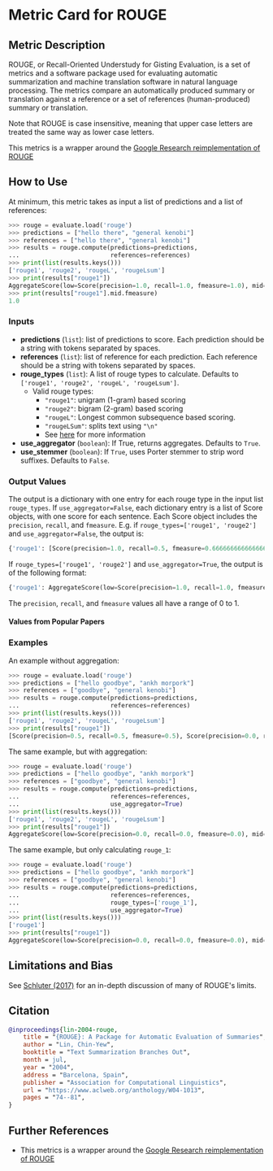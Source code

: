 # Metric Card for ROUGE

## Metric Description
ROUGE, or Recall-Oriented Understudy for Gisting Evaluation, is a set of metrics and a software package used for evaluating automatic summarization and machine translation software in natural language processing. The metrics compare an automatically produced summary or translation against a reference or a set of references (human-produced) summary or translation.

Note that ROUGE is case insensitive, meaning that upper case letters are treated the same way as lower case letters.

This metrics is a wrapper around the [Google Research reimplementation of ROUGE](https://github.com/google-research/google-research/tree/master/rouge)

## How to Use
At minimum, this metric takes as input a list of predictions and a list of references:
```python
>>> rouge = evaluate.load('rouge')
>>> predictions = ["hello there", "general kenobi"]
>>> references = ["hello there", "general kenobi"]
>>> results = rouge.compute(predictions=predictions,
...                         references=references)
>>> print(list(results.keys()))
['rouge1', 'rouge2', 'rougeL', 'rougeLsum']
>>> print(results["rouge1"])
AggregateScore(low=Score(precision=1.0, recall=1.0, fmeasure=1.0), mid=Score(precision=1.0, recall=1.0, fmeasure=1.0), high=Score(precision=1.0, recall=1.0, fmeasure=1.0))
>>> print(results["rouge1"].mid.fmeasure)
1.0
```

### Inputs
- **predictions** (`list`): list of predictions to score. Each prediction
        should be a string with tokens separated by spaces.
- **references** (`list`): list of reference for each prediction. Each
        reference should be a string with tokens separated by spaces.
- **rouge_types** (`list`): A list of rouge types to calculate. Defaults to `['rouge1', 'rouge2', 'rougeL', 'rougeLsum']`.
    - Valid rouge types:
        - `"rouge1"`: unigram (1-gram) based scoring
        - `"rouge2"`: bigram (2-gram) based scoring
        - `"rougeL"`: Longest common subsequence based scoring.
        - `"rougeLSum"`: splits text using `"\n"`
        - See [here](https://github.com/huggingface/datasets/issues/617) for more information
- **use_aggregator** (`boolean`): If True, returns aggregates. Defaults to `True`.
- **use_stemmer** (`boolean`): If `True`, uses Porter stemmer to strip word suffixes. Defaults to `False`.

### Output Values
The output is a dictionary with one entry for each rouge type in the input list `rouge_types`. If `use_aggregator=False`, each dictionary entry is a list of Score objects, with one score for each sentence. Each Score object includes the `precision`, `recall`, and `fmeasure`. E.g. if `rouge_types=['rouge1', 'rouge2']` and `use_aggregator=False`, the output is:

```python
{'rouge1': [Score(precision=1.0, recall=0.5, fmeasure=0.6666666666666666), Score(precision=1.0, recall=1.0, fmeasure=1.0)], 'rouge2': [Score(precision=0.0, recall=0.0, fmeasure=0.0), Score(precision=1.0, recall=1.0, fmeasure=1.0)]}
```

If `rouge_types=['rouge1', 'rouge2']` and `use_aggregator=True`, the output is of the following format:
```python
{'rouge1': AggregateScore(low=Score(precision=1.0, recall=1.0, fmeasure=1.0), mid=Score(precision=1.0, recall=1.0, fmeasure=1.0), high=Score(precision=1.0, recall=1.0, fmeasure=1.0)), 'rouge2': AggregateScore(low=Score(precision=1.0, recall=1.0, fmeasure=1.0), mid=Score(precision=1.0, recall=1.0, fmeasure=1.0), high=Score(precision=1.0, recall=1.0, fmeasure=1.0))}
```

The `precision`, `recall`, and `fmeasure` values all have a range of 0 to 1.


#### Values from Popular Papers


### Examples
An example without aggregation:
```python
>>> rouge = evaluate.load('rouge')
>>> predictions = ["hello goodbye", "ankh morpork"]
>>> references = ["goodbye", "general kenobi"]
>>> results = rouge.compute(predictions=predictions,
...                         references=references)
>>> print(list(results.keys()))
['rouge1', 'rouge2', 'rougeL', 'rougeLsum']
>>> print(results["rouge1"])
[Score(precision=0.5, recall=0.5, fmeasure=0.5), Score(precision=0.0, recall=0.0, fmeasure=0.0)]
```

The same example, but with aggregation:
```python
>>> rouge = evaluate.load('rouge')
>>> predictions = ["hello goodbye", "ankh morpork"]
>>> references = ["goodbye", "general kenobi"]
>>> results = rouge.compute(predictions=predictions,
...                         references=references,
...                         use_aggregator=True)
>>> print(list(results.keys()))
['rouge1', 'rouge2', 'rougeL', 'rougeLsum']
>>> print(results["rouge1"])
AggregateScore(low=Score(precision=0.0, recall=0.0, fmeasure=0.0), mid=Score(precision=0.25, recall=0.25, fmeasure=0.25), high=Score(precision=0.5, recall=0.5, fmeasure=0.5))
```

The same example, but only calculating `rouge_1`:
```python
>>> rouge = evaluate.load('rouge')
>>> predictions = ["hello goodbye", "ankh morpork"]
>>> references = ["goodbye", "general kenobi"]
>>> results = rouge.compute(predictions=predictions,
...                         references=references,
...                         rouge_types=['rouge_1'],
...                         use_aggregator=True)
>>> print(list(results.keys()))
['rouge1']
>>> print(results["rouge1"])
AggregateScore(low=Score(precision=0.0, recall=0.0, fmeasure=0.0), mid=Score(precision=0.25, recall=0.25, fmeasure=0.25), high=Score(precision=0.5, recall=0.5, fmeasure=0.5))
```

## Limitations and Bias
See [Schluter (2017)](https://aclanthology.org/E17-2007/) for an in-depth discussion of many of ROUGE's limits.

## Citation
```bibtex
@inproceedings{lin-2004-rouge,
    title = "{ROUGE}: A Package for Automatic Evaluation of Summaries",
    author = "Lin, Chin-Yew",
    booktitle = "Text Summarization Branches Out",
    month = jul,
    year = "2004",
    address = "Barcelona, Spain",
    publisher = "Association for Computational Linguistics",
    url = "https://www.aclweb.org/anthology/W04-1013",
    pages = "74--81",
}
```

## Further References
- This metrics is a wrapper around the [Google Research reimplementation of ROUGE](https://github.com/google-research/google-research/tree/master/rouge)